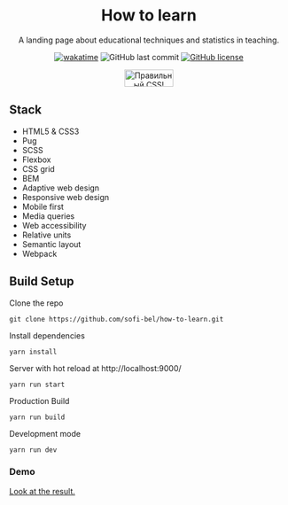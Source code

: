 <div align="center">
  <h1>How to learn</h1>
  <p>A landing page about educational techniques and statistics in teaching.</p>
<a href="https://wakatime.com/badge/user/29a8352f-15fa-421a-b8ff-a7adff87a0dc/project/9f1fe3d1-b18a-4869-883a-abeeb65d8f2a"><img src="https://wakatime.com/badge/user/29a8352f-15fa-421a-b8ff-a7adff87a0dc/project/9f1fe3d1-b18a-4869-883a-abeeb65d8f2a.svg?style=for-the-badge"" alt="wakatime"></a>
<img alt="GitHub last commit" src="https://img.shields.io/github/last-commit/sofi-bel/how-to-learn?style=for-the-badge">
<a href="https://github.com/sofi-bel/how-to-learn/blob/main/LICENSE"><img alt="GitHub license" src="https://img.shields.io/github/license/sofi-bel/how-to-learn?style=for-the-badge"></a>
<p>
    <a href="https://jigsaw.w3.org/css-validator/check/referer">
        <img style="border:0;width:88px;height:31px"
            src="https://jigsaw.w3.org/css-validator/images/vcss-blue"
            alt="Правильный CSS!" />
    </a>
</p>
</div>

## Stack
* HTML5 & CSS3
* Pug
* SCSS
* Flexbox
* CSS grid
* BEM
* Adaptive web design
* Responsive web design
* Mobile first
* Media queries
* Web accessibility
* Relative units
* Semantic layout
* Webpack

## Build Setup
Clone the repo

```
git clone https://github.com/sofi-bel/how-to-learn.git
```
Install dependencies
```
yarn install
```
Server with hot reload at http://localhost:9000/
```
yarn run start
```
Production Build
```
yarn run build
```
Development mode
```
yarn run dev
```

### Demo

[Look at the result.](https://sofi-bel.github.io/how-to-learn/)




